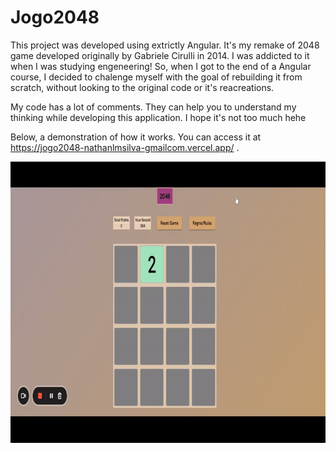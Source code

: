 # Jogo2048

This project was developed using extrictly Angular. It's my remake of 2048 game developed originally by Gabriele Cirulli in 2014.
I was addicted to it when I was studying engeneering! So, when I got to the end of a Angular course, I decided to chalenge myself with the goal of rebuilding it from scratch, without looking to the original code or it's reacreations.

My code has a lot of comments. They can help you to understand my thinking while developing this application. I hope it's not too much hehe

Below, a demonstration of how it works. You can access it at https://jogo2048-nathanlmsilva-gmailcom.vercel.app/ .


<img src="https://raw.githubusercontent.com/nathanmaciel/jogo2048/master/src/ezgif.com-gif-maker%20(2).gif" width="800" height="450" />

